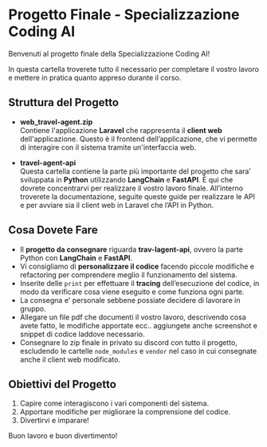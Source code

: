 # Progetto Finale - Specializzazione Coding AI

Benvenuti al progetto finale della Specializzazione Coding AI! 

In questa cartella troverete tutto il necessario per completare il vostro lavoro e mettere in pratica quanto appreso durante il corso. 

## Struttura del Progetto

- **web_travel-agent.zip**  
  Contiene l'applicazione **Laravel** che rappresenta il **client web** dell'applicazione. Questo è il frontend dell’applicazione, che vi permette di interagire con il sistema tramite un'interfaccia web.

- **travel-agent-api**  
  Questa cartella contiene la parte più importante del progetto che sara' sviluppata in **Python** utilizzando **LangChain** e **FastAPI**. È qui che dovrete concentrarvi per realizzare il vostro lavoro finale.
  All’interno troverete la documentazione, seguite queste guide per realizzare le API e per avviare sia il client web in Laravel che l’API in Python.

## Cosa Dovete Fare

- Il **progetto da consegnare** riguarda **trav-lagent-api**, ovvero la parte Python con **LangChain** e **FastAPI**.  
- Vi consigliamo di **personalizzare il codice** facendo piccole modifiche e refactoring per comprendere meglio il funzionamento del sistema.  
- Inserite delle `print` per effettuare il **tracing** dell’esecuzione del codice, in modo da verificare cosa viene eseguito e come funziona ogni parte.
- La consegna e' personale sebbene possiate decidere di lavorare in gruppo.
- Allegare un file pdf che documenti il vostro lavoro, descrivendo cosa avete fatto, le modifiche apportate ecc.. aggiungete anche screenshot e snippet di codice laddove necessario.
- Consegnare lo zip finale in privato su discord con tutto il progetto, escludendo le cartelle `node_modules` e `vendor` nel caso in cui consegnate anche il client web modificato.

## Obiettivi del Progetto

1. Capire come interagiscono i vari componenti del sistema.  
2. Apportare modifiche per migliorare la comprensione del codice.  
3. Divertirvi e imparare!  

Buon lavoro e buon divertimento!

